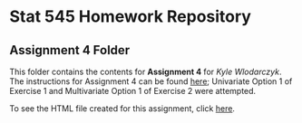 # Stat 545 Homework Repository

## Assignment 4 Folder

This folder contains the contents for **Assignment 4** for *Kyle Wlodarczyk*. The instructions for Assignment 4 can be found [here](https://stat545.stat.ubc.ca/evaluation/hw04/hw04/); Univariate Option 1 of Exercise 1 and Multivariate Option 1 of Exercise 2 were attempted.

To see the HTML file created for this assignment, click [here](https://stat545-ubc-hw-2019-20.github.io/stat545-hw-kgwkyle/hw04/hw04-tidydata.html).
